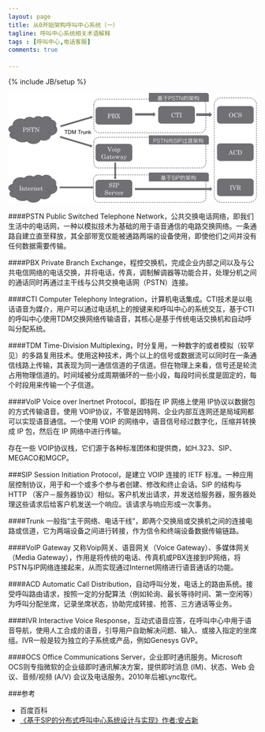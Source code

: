 ```yaml
---
layout: page
title: 从0开始架构呼叫中心系统（一）
tagline: 呼叫中心系统相关术语解释
tags : [呼叫中心,电话客服]
comments: true

---
```

{% include JB/setup %}

![hj-esp8266](https://github.com/kusix/kusix.github.com/raw/master/img/call-center-1.png)

####PSTN
Public Switched Telephone Network，公共交换电话网络，即我们生活中的电话网，一种以模拟技术为基础的用于语音通信的电路交换网络。一条通路自建立直至释放，其全部带宽仅能被通路两端的设备使用，即使他们之间并没有任何数据需要传输。

####PBX
Private Branch Exchange，程控交换机，完成企业内部之间以及与公共电信网络的电话交换，并将电话，传真，调制解调器等功能合并，处理分机之间的通话同时再通过主干线与公共交换电话网（PSTN）连接。

####CTI
Computer Telephony Integration，计算机电话集成。CTI技术是以电话语音为媒介，用户可以通过电话机上的按键来和呼叫中心的系统交互，基于CTI的呼叫中心使用TDM交换网络传输语音，其核心是基于传统电话交换机和自动呼叫分配系统。

<!--summary-->

####TDM
Time-Division Multiplexing，时分复用，一种数字的或者模拟（较罕见）的多路复用技术。使用这种技术，两个以上的信号或数据流可以同时在一条通信线路上传输，其表现为同一通信信道的子信道。但在物理上来看，信号还是轮流占用物理信道的。时间域被分成周期循环的一些小段，每段时间长度是固定的，每个时段用来传输一个子信道。

####VoIP
Voice over Inertnet Protocol，即指在 IP 网络上使用 IP协议以数据包的方式传输语音。使用 VOIP协议，不管是因特网、企业内部互连网还是局域网都可以实现语音通信。一个使用 VOIP 的网络中，语音信号经过数字化，压缩并转换成 IP 包，然后在 IP 网络中进行传输。

存在一些 VOIP协议栈，它们源于各种标准团体和提供商，如H.323、SIP、MEGACO和MGCP。

###SIP
Session Initiation Protocol，是建立 VOIP 连接的 IETF 标准。一种应用层控制协议，用于和一个或多个参与者创建、修改和终止会话。SIP 的结构与 HTTP （客户－服务器协议）相似。客户机发出请求，并发送给服务器，服务器处理这些请求后给客户机发送一个响应。该请求与响应形成一次事务。

####Trunk
一般指“主干网络、电话干线”，即两个交换局或交换机之间的连接电路或信道，它为两端设备之间进行转接，作为信令和终端设备数据传输链路。

####VoIP Gateway
又称Voip网关、语音网关（Voice Gateway）、多媒体网关（Media Gateway），作用是将传统的电话、传真机或PBX连接到IP网络，将PSTN与IP网络连接起来，从而实现通过Internet网络进行语音通话的功能。


####ACD
Automatic Call Distribution，自动呼叫分发，电话上的路由系统。接受呼叫路由请求，按照一定的分配算法（例如轮询、最长等待时间、第一空闲等）为呼叫分配坐席，记录坐席状态，协助完成转接、抢答、三方通话等业务。

####IVR
Interactive Voice Response，互动式语音应答，在呼叫中心中用于语音导航，使用人工合成的语音，引导用户自助解决问题、输入、或接入指定的坐席组。IVR一般是较为独立的子系统或产品，例如Genesys GVP。

####OCS
Office Communications Server，企业即时通讯服务。Microsoft OCS则专指微软的企业级即时通讯解决方案，提供即时消息 (IM)、状态、Web 会议、音频/视频 (A/V) 会议及电话服务。2010年后被Lync取代。

###参考

* 百度百科
* [《基于SIP的分布式呼叫中心系统设计与实现》作者:安占新](http://www.doc88.com/p-0186174210911.html )   
 
